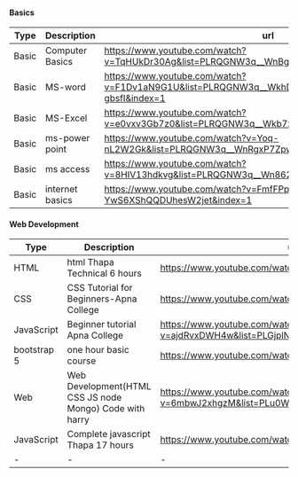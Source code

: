 #### Basics
|Type|Description|url|
|-|-|-|
|Basic|Computer Basics|https://www.youtube.com/watch?v=TqHUkDr30Ag&list=PLRQGNW3q__WnBgWLyGob5R_6SZBIXsBmI&index=1|
|Basic|MS-word|https://www.youtube.com/watch?v=F1Dv1aN9G1U&list=PLRQGNW3q__WkhDpHwdQ3buNntOX-gbsfI&index=1|
|Basic|MS-Excel|https://www.youtube.com/watch?v=e0vxv3Gb7z0&list=PLRQGNW3q__Wkb7zMoRmvleTh1nyoSaFrC|
|Basic|ms-power point|https://www.youtube.com/watch?v=Yoq-nL2W2Gk&list=PLRQGNW3q__WnRgxP7Zpw9OcV7eSSOgKBp|
|Basic| ms access|https://www.youtube.com/watch?v=8HIV13hdkvg&list=PLRQGNW3q__Wn862xVPGPhhCGf2ZvORFlJ|
|Basic|internet basics|https://www.youtube.com/watch?v=FmfFPpGQ2xE&list=PLRQGNW3q__Wn9-YwS6XShQQDUhesW2jet&index=1|


#### Web Development 
|Type|Description|url|
|-|-|-|
|HTML|html Thapa Technical 6 hours|https://www.youtube.com/watch?v=5ccq_nLHneE|
|CSS|CSS Tutorial for Beginners-Apna College|https://www.youtube.com/watch?v=ESnrn1kAD4E|
|JavaScript|Beginner tutorial Apna College| https://www.youtube.com/watch?v=ajdRvxDWH4w&list=PLGjplNEQ1it_oTvuLRNqXfz_v_0pq6unW|
|bootstrap 5|one hour basic course|https://www.youtube.com/watch?v=nPxCYOO1e44|
|Web| Web Development(HTML CSS JS node Mongo) Code with harry|https://www.youtube.com/watch?v=6mbwJ2xhgzM&list=PLu0W_9lII9agiCUZYRsvtGTXdxkzPyItg|
|JavaScript|Complete javascript Thapa 17 hours|https://www.youtube.com/watch?v=KGkiIBTq0y0|
|-|-|-|

